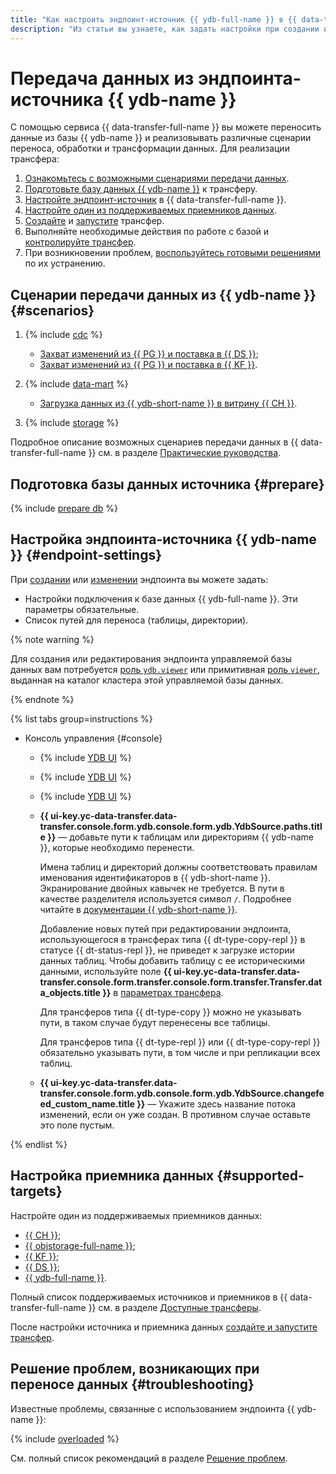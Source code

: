 ```yaml
---
title: "Как настроить эндпоинт-источник {{ ydb-full-name }} в {{ data-transfer-full-name }}"
description: "Из статьи вы узнаете, как задать настройки при создании или изменении эндпоинта-источника {{ ydb-full-name }} в {{ data-transfer-full-name }}."
---
```


# Передача данных из эндпоинта-источника {{ ydb-name }}


С помощью сервиса {{ data-transfer-full-name }} вы можете переносить данные из базы {{ ydb-name }} и реализовывать различные сценарии переноса, обработки и трансформации данных. Для реализации трансфера:

1. [Ознакомьтесь с возможными сценариями передачи данных](#scenarios).
1. [Подготовьте базу данных {{ ydb-name }}](#prepare) к трансферу.
1. [Настройте эндпоинт-источник](#endpoint-settings) в {{ data-transfer-full-name }}.
1. [Настройте один из поддерживаемых приемников данных](#supported-targets).
1. [Создайте](../../transfer.md#create) и [запустите](../../transfer.md#activate) трансфер.
1. Выполняйте необходимые действия по работе с базой и [контролируйте трансфер](../../monitoring.md).
1. При возникновении проблем, [воспользуйтесь готовыми решениями](#troubleshooting) по их устранению.

## Сценарии передачи данных из {{ ydb-name }} {#scenarios}

1. {% include [cdc](../../../../_includes/data-transfer/scenario-captions/cdc.md) %}
    
    * [Захват изменений из {{ PG }} и поставка в {{ DS }}](../../../tutorials/ydb-to-yds.md);
    * [Захват изменений из {{ PG }} и поставка в {{ KF }}](../../../tutorials/cdc-ydb.md).

1. {% include [data-mart](../../../../_includes/data-transfer/scenario-captions/data-mart.md) %}

    * [Загрузка данных из {{ ydb-short-name }} в витрину {{ CH }}](../../../tutorials/ydb-to-clickhouse.md).

1. {% include [storage](../../../../_includes/data-transfer/scenario-captions/storage.md) %}

Подробное описание возможных сценариев передачи данных в {{ data-transfer-full-name }} см. в разделе [Практические руководства](../../../tutorials/index.md).

## Подготовка базы данных источника {#prepare}

{% include [prepare db](../../../../_includes/data-transfer/endpoints/sources/ydb-prepare.md) %}

## Настройка эндпоинта-источника {{ ydb-name }} {#endpoint-settings}

При [создании](../index.md#create) или [изменении](../index.md#update) эндпоинта вы можете задать:
* Настройки подключения к базе данных {{ ydb-full-name }}. Эти параметры обязательные.
* Список путей для переноса (таблицы, директории).


{% note warning %}

Для создания или редактирования эндпоинта управляемой базы данных вам потребуется [роль `ydb.viewer`](../../../../ydb/security/index.md#ydb-viewer) или примитивная [роль `viewer`](../../../../iam/roles-reference.md#viewer), выданная на каталог кластера этой управляемой базы данных.

{% endnote %}


{% list tabs group=instructions %}

- Консоль управления {#console}

  * {% include [YDB UI](../../../../_includes/data-transfer/fields/ydb/ui/database-name.md) %}

   
  
  * {% include [YDB UI](../../../../_includes/data-transfer/fields/ydb/ui/service-account.md) %}

  * {% include [YDB UI](../../../../_includes/data-transfer/fields/ydb/ui/security-groups.md) %}


  * **{{ ui-key.yc-data-transfer.data-transfer.console.form.ydb.console.form.ydb.YdbSource.paths.title }}** — добавьте пути к таблицам или директориям {{ ydb-name }}, которые необходимо перенести.

      Имена таблиц и директорий должны соответствовать правилам именования идентификаторов в {{ ydb-short-name }}. Экранирование двойных кавычек не требуется. В пути в качестве разделителя используется символ `/`. Подробнее читайте в [документации {{ ydb-short-name }}](https://ydb.tech/docs/ru/concepts/connect#database).

      Добавление новых путей при редактировании эндпоинта, использующегося в трансферах типа {{ dt-type-copy-repl }} в статусе {{ dt-status-repl }}, не приведет к загрузке истории данных таблиц. Чтобы добавить таблицу с ее историческими данными, используйте поле **{{ ui-key.yc-data-transfer.data-transfer.console.form.transfer.console.form.transfer.Transfer.data_objects.title }}** в [параметрах трансфера](../../transfer.md#update).

      Для трансферов типа {{ dt-type-copy }} можно не указывать пути, в таком случае будут перенесены все таблицы.

      Для трансферов типа {{ dt-type-repl }} или {{ dt-type-copy-repl }} обязательно указывать пути, в том числе и при репликации всех таблиц.

  * **{{ ui-key.yc-data-transfer.data-transfer.console.form.ydb.console.form.ydb.YdbSource.changefeed_custom_name.title }}** — Укажите здесь название потока изменений, если он уже создан. В противном случае оставьте это поле пустым.

{% endlist %}


## Настройка приемника данных {#supported-targets}

Настройте один из поддерживаемых приемников данных:

* [{{ CH }}](../target/clickhouse.md);
* [{{ objstorage-full-name }}](../target/object-storage.md);
* [{{ KF }}](../target/kafka.md);
* [{{ DS }}](../target/data-streams.md);
* [{{ ydb-full-name }}](../target/yandex-database.md).

Полный список поддерживаемых источников и приемников в {{ data-transfer-full-name }} см. в разделе [Доступные трансферы](../../../transfer-matrix.md).

После настройки источника и приемника данных [создайте и запустите трансфер](../../transfer.md#create).

## Решение проблем, возникающих при переносе данных {#troubleshooting}

Известные проблемы, связанные с использованием эндпоинта {{ ydb-name }}:

{% include [overloaded](../../../../_includes/data-transfer/troubles/overloaded.md) %}

См. полный список рекомендаций в разделе [Решение проблем](../../../troubleshooting/index.md).
